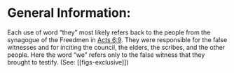 # General Information:

Each use of word “they” most likely refers back to the people from the synagogue of the Freedmen in [Acts 6:9](../06/09.md). They were responsible for the false witnesses and for inciting the council, the elders, the scribes, and the other people. Here the word “we” refers only to the false witness that they brought to testify. (See: [[figs-exclusive]])